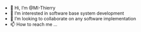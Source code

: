 - 👋 Hi, I’m @MI-Thierry
- 👀 I’m interested in software base system development
- 💞️ I’m looking to collaborate on any software implementation
- 📫 How to reach me ...

<!---
MI-Thierry/MI-Thierry is a ✨ special ✨ repository because its `README.md` (this file) appears on your GitHub profile.
You can click the Preview link to take a look at your changes.
--->
